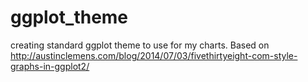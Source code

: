 # ggplot_theme
creating standard ggplot theme to use for my charts. Based on http://austinclemens.com/blog/2014/07/03/fivethirtyeight-com-style-graphs-in-ggplot2/
